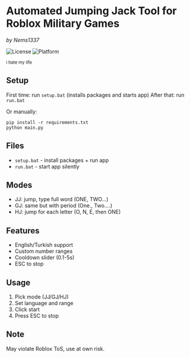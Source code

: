 # Automated Jumping Jack Tool for Roblox Military Games
*by Nems1337*

![License](https://img.shields.io/badge/license-MIT-blue.svg)
![Platform](https://img.shields.io/badge/platform-Windows-lightgrey.svg)

<sub>i hate my life</sub>

## Setup
First time: run `setup.bat` (installs packages and starts app)
After that: run `run.bat`

Or manually:
```
pip install -r requirements.txt
python main.py
```

## Files
- `setup.bat` - install packages + run app
- `run.bat` - start app silently

## Modes
- JJ: jump, type full word (ONE, TWO...)
- GJ: same but with period (One., Two....)  
- HJ: jump for each letter (O, N, E, then ONE)

## Features
- English/Turkish support
- Custom number ranges
- Cooldown slider (0.1-5s)
- ESC to stop

## Usage
1. Pick mode (JJ/GJ/HJ)
2. Set language and range
3. Click start
4. Press ESC to stop

## Note
May violate Roblox ToS, use at own risk.
